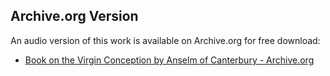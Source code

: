 ## Archive.org Version

An audio version of this work is available on Archive.org for free download:

* [Book on the Virgin Conception by Anselm of Canterbury - Archive.org](https://archive.org/details/book-on-the-virgin-conception)
